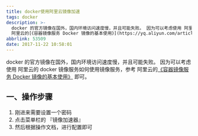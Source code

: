 ```yaml
---
title: docker使用阿里云镜像加速
tags: docker
description: >-
  docker 的官方镜像在国外，国内环境访问速度慢，并且可能失败。 因为可以考虑使用 阿里云的 docker 镜像服务如何使用镜像服务，参考
  阿里云的[《容器镜像服务 Docker 镜像的基本使用》](https://yq.aliyun.com/articles/70756) 即可。
abbrlink: 53509
date: 2017-11-22 10:58:01
---
```


docker 的官方镜像在国外，国内环境访问速度慢，并且可能失败。 因为可以考虑使用 阿里云的 docker 镜像服务如何使用镜像服务，参考 阿里云的[《容器镜像服务 Docker 镜像的基本使用》](https://yq.aliyun.com/articles/70756) 即可。

## 一、操作步骤

1.  刚进来需要设置一个密码
2.  点击菜单栏的 『镜像加速器』
3.  然后根据操作文档，进行配置即可
